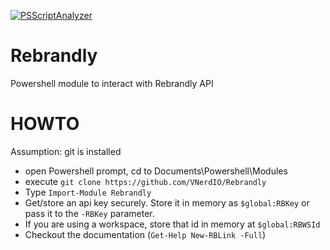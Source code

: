 [![PSScriptAnalyzer](https://github.com/VNerdIO/Rebrandly/actions/workflows/powershell.yml/badge.svg)](https://github.com/VNerdIO/Rebrandly/actions/workflows/powershell.yml)

# Rebrandly
Powershell module to interact with Rebrandly API

# HOWTO

Assumption: git is installed

- open Powershell prompt, cd to Documents\Powershell\Modules
- execute `git clone https://github.com/VNerdIO/Rebrandly`
- Type `Import-Module Rebrandly`
- Get/store an api key securely. Store it in memory as `$global:RBKey` or pass it to the `-RBKey` parameter.
- If you are using a workspace, store that id in memory at `$global:RBWSId`
- Checkout the documentation (`Get-Help New-RBLink -Full`)
